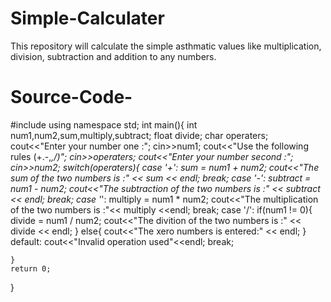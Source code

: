 # Simple-Calculater
This repository will calculate the simple asthmatic values like multiplication, division, subtraction and addition to any numbers.
# Source-Code- 
#include<iostream>
using namespace std;
int main(){
    int num1,num2,sum,multiply,subtract;
    float divide;
    char operaters;
    cout<<"Enter your number one :";
    cin>>num1;
    cout<<"Use the following rules (+.-,*,/)";
    cin>>operaters;
    cout<<"Enter your number second :";
    cin>>num2;
switch(operaters){
    case '+':
    sum = num1 + num2;
    cout<<"The sum of the two numbers is :" << sum << endl;
    break;
    case '-':
    subtract = num1 - num2;
    cout<<"The subtraction of the two numbers is :" << subtract << endl;
    break;
    case '*':
    multiply = num1 * num2;
    cout<<"The multiplication of the two numbers is :"<< multiply <<endl;
    break;
    case '/':
    if(num1 != 0){
    divide = num1 / num2;
    cout<<"The divition of the two numbers is :" << divide << endl;
    }
    else{
        cout<<"The xero numbers is entered:" << endl;
    }
    default:
    cout<<"Invalid operation used"<<endl;
    break;

    }
    return 0;
}
